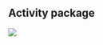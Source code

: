 ## Activity package
![](https://www.plantuml.com/plantuml/png/RL91JiCm4Bpx5QiSaNhejU9GLDGRKKJX0LjtgIpiE3Xhf0hwTnQ5R8EJI3buPcSyiycsPqoSWpSTsdSy4-mnE7_vCW3MOz_3WyKJ1MTtCQUUpDMCayAm-tHycrK419Adna0RE71oxLc0gxmw4LUhqXf0ZPwf8tOoIgD0gTVMVMI5fvRtt-9PAkSZfSCiVOCNF7fgP37BHG2Qv2pjOtgYSAIqWJSVaVynTImvgR-G3kuaKLLNIxSRAB92jQu6mNfPy5i6ZpqdjFpNIkX0BRzSEjAc1-dXRyU6qYFgdeeDo8SgF2QdOQ5gLpAZir3pOFlSdaIeANRPSqxeRocxc5XFTLJ1A1tkK5s13_82dBgKl-F8NCsMsbCE_WS0)
